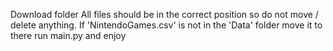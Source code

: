 Download folder
All files should be in the correct position so do not move / delete anything.
If 'NintendoGames.csv' is not in the 'Data' folder move it to there
run main.py and enjoy
